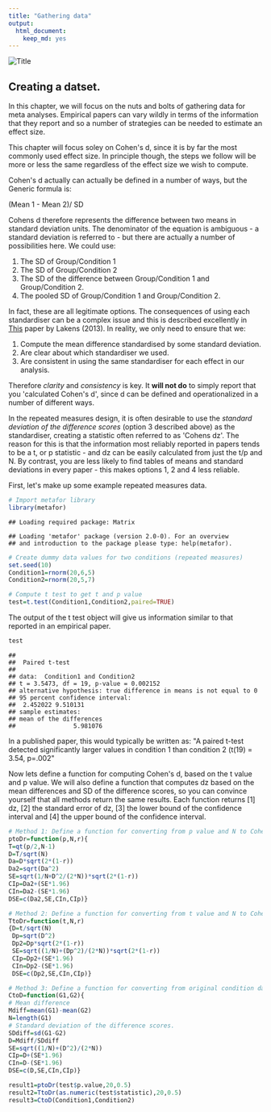 ```yaml
---
title: "Gathering data"
output:
  html_document: 
    keep_md: yes
---
```

![](https://images2.imgbox.com/24/71/0KH49y9V_o.png "Title")


## Creating a datset.



In this chapter, we will focus on the nuts and bolts of gathering data for meta analyses.  Empirical papers can vary wildly in terms of the information that they report and so a number of strategies can be needed to estimate an effect size.

This chapter will focus soley on Cohen's d, since it is by far the most commonly used effect size. In principle though, the steps we follow will be more or less the same regardless of the effect size we wish to compute.

Cohen's d actually can actually be defined in a number of ways, but the Generic formula is:

(Mean 1 - Mean 2)/ SD

Cohens d therefore represents the difference between two means in standard deviation units. The denominator of the equation is ambiguous - a standard deviation is referred to - but there are actually a number of possibilities here. We could use:

1. The SD of Group/Condition 1
2. The SD of Group/Condition 2
3. The SD of the difference between Group/Condition 1 and Group/Condition 2.
4. The pooled SD of Group/Condition 1 and Group/Condition 2.

In fact, these are all legitimate options. The consequences of using each standardiser can be a complex issue and this is described excellently in [This](https://www.frontiersin.org/articles/10.3389/fpsyg.2013.00863/full) paper by Lakens (2013). In reality, we only need to ensure that we:

1. Compute the mean difference standardised by some standard deviation.
2. Are clear about which standardiser we used.
3. Are consistent in using the same standardiser for each effect in our analysis.

Therefore *clarity* and *consistency* is key. It **will not do** to simply report that you 'calculated Cohen's d', since d can be defined and operationalized in a number of different ways.

In the repeated measures design, it is often desirable to use the *standard deviation of the difference scores* (option 3 described above) as the standardiser, creating a statistic often referred to as 'Cohens dz'. The reason for this is that the information most reliably reported in papers tends to be a t, or p statistic - and dz can be easily calculated from just the t/p and N. By contrast, you are less likely to find tables of means and standard deviations in every paper - this makes options 1, 2 and 4 less reliable. 

First, let's make up some example repeated measures data.

```r
# Import metafor library
library(metafor)
```

```
## Loading required package: Matrix
```

```
## Loading 'metafor' package (version 2.0-0). For an overview 
## and introduction to the package please type: help(metafor).
```

```r
# Create dummy data values for two conditions (repeated measures) 
set.seed(10)
Condition1=rnorm(20,6,5)
Condition2=rnorm(20,5,7)

# Compute t test to get t and p value
test=t.test(Condition1,Condition2,paired=TRUE)
```

The output of the t test object will give us information similar to that reported in an empirical paper.


```r
test
```

```
## 
## 	Paired t-test
## 
## data:  Condition1 and Condition2
## t = 3.5473, df = 19, p-value = 0.002152
## alternative hypothesis: true difference in means is not equal to 0
## 95 percent confidence interval:
##  2.452022 9.510131
## sample estimates:
## mean of the differences 
##                5.981076
```

In a published paper, this would typically be written as: "A paired t-test detected significantly larger values in condition 1 than condition 2 (t(19) = 3.54, p=.002"

Now lets define a function for computing Cohen's d, based on the t value and p value. We will also define a function that computes dz based on the mean differences and SD of the difference scores, so you can convince yourself that all methods return the same results. Each function returns [1] dz, [2] the standard error of dz, [3] the lower bound of the confidence interval and [4] the upper bound of the confidence interval.


```r
# Method 1: Define a function for converting from p value and N to Cohen's dz and 95% CI's
ptoDr=function(p,N,r){
T=qt(p/2,N-1)
D=T/sqrt(N)
Da=D*sqrt(2*(1-r))
Da2=sqrt(Da^2)
SE=sqrt(1/N+D^2/(2*N))*sqrt(2*(1-r))
CIp=Da2+(SE*1.96)
CIn=Da2-(SE*1.96)
DSE=c(Da2,SE,CIn,CIp)}

# Method 2: Define a function for converting from t value and N to Cohen's dz and 95% CI's
TtoDr=function(t,N,r)
{D=t/sqrt(N)
 Dp=sqrt(D^2)
 Dp2=Dp*sqrt(2*(1-r))
 SE=sqrt((1/N)+(Dp^2)/(2*N))*sqrt(2*(1-r))
 CIp=Dp2+(SE*1.96)
 CIn=Dp2-(SE*1.96)
 DSE=c(Dp2,SE,CIn,CIp)}

# Method 3: Define a function for converting from original condition data to Cohen's dz and 95% CI's
CtoD=function(G1,G2){
# Mean difference
Mdiff=mean(G1)-mean(G2)
N=length(G1)
# Standard deviation of the difference scores. 
SDdiff=sd(G1-G2)
D=Mdiff/SDdiff
SE=sqrt((1/N)+(D^2)/(2*N))
CIp=D+(SE*1.96)
CIn=D-(SE*1.96)
DSE=c(D,SE,CIn,CIp)}

result1=ptoDr(test$p.value,20,0.5)
result2=TtoDr(as.numeric(test$statistic),20,0.5)
result3=CtoD(Condition1,Condition2)
```






